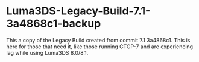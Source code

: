 # Luma3DS-Legacy-Build-7.1-3a4868c1-backup
This a copy of the Legacy Build created from commit 7.1 3a4868c1.
This is here for those that need it, like those running CTGP-7 and are experiencing lag while using Luma3DS 8.0/8.1.

